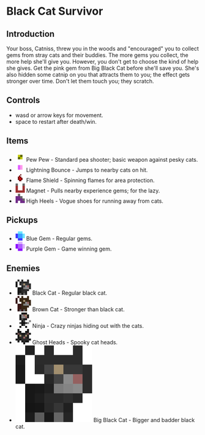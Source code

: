 # Black Cat Survivor

## Introduction

Your boss, Catniss, threw you in the woods and "encouraged" you to collect gems from stray cats and their buddies. The more gems you collect, the more help she'll give you. However, you don't get to choose the kind of help she gives. Get the pink gem from Big Black Cat before she'll save you. She's also hidden some catnip on you that attracts them to you; the effect gets stronger over time. Don't let them touch you; they scratch.

## Controls

* wasd or arrow keys for movement.
* space to restart after death/win.

## Items

* ![Pew Pew](./readme_assets/item_icons/pew.png?raw=true) Pew Pew - Standard pea shooter; basic weapon against pesky cats.
* ![Lightning Bounce](./readme_assets/item_icons/lightning_bounce.png?raw=true) Lightning Bounce - Jumps to nearby cats on hit.
* ![Flame Shield](./readme_assets/item_icons/flame_shield.png?raw=true) Flame Shield - Spinning flames for area protection.
* ![Magnet](./readme_assets/item_icons/magnet.png?raw=true) Magnet - Pulls nearby experience gems; for the lazy.
* ![High Heels](./readme_assets/item_icons/high_heel.png?raw=true) High Heels - Vogue shoes for running away from cats.

## Pickups

* ![Blue Gem](./readme_assets/item_icons/xp_blue.png?raw=true) Blue Gem - Regular gems.
* ![Purple Gem](./readme_assets/item_icons/xp_purple.png?raw=true) Purple Gem - Game winning gem.

## Enemies

* ![Black Cat](./readme_assets/characters_icon/black_cat.png?raw=true) Black Cat - Regular black cat.
* ![Brown Cat](./readme_assets/characters_icon/brown_cat.png?raw=true) Brown Cat - Stronger than black cat.
* ![Ninja](./readme_assets/characters_icon/ninja.png?raw=true) Ninja - Crazy ninjas hiding out with the cats.
* ![Ghost Head](./readme_assets/characters_icon/ghost.png?raw=true) Ghost Heads - Spooky cat heads.
* ![Big Black Cat](./readme_assets/characters_icon/big_black_cat.png?raw=true) Big Black Cat - Bigger and badder black cat.
